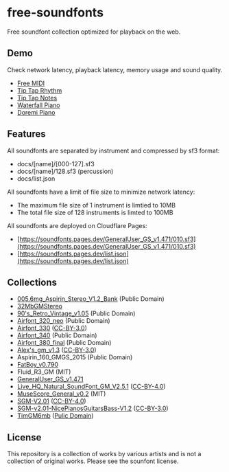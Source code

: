 # free-soundfonts

Free soundfont collection optimized for playback on the web.

## Demo

Check network latency, playback latency, memory usage and sound quality.

- [Free MIDI](https://marmooo.github.io/free-midi/)
- [Tip Tap Rhythm](https://marmooo.github.io/tip-tap-rhythm/)
- [Tip Tap Notes](https://marmooo.github.io/tip-tap-notes/)
- [Waterfall Piano](https://marmooo.github.io/waterfall-piano/)
- [Doremi Piano](https://marmooo.github.io/doremi-piano/)

## Features

All soundfonts are separated by instrument and compressed by sf3 format:

- docs/[name]/[000-127].sf3
- docs/[name]/128.sf3 (percussion)
- docs/list.json

All soundfonts have a limit of file size to minimize network latency:

- The maximum file size of 1 instrument is limtied to 10MB
- The total file size of 128 instruments is limted to 100MB

All soundfonts are deployed on Cloudflare Pages:

- [https://soundfonts.pages.dev/GeneralUser_GS_v1.471/010.sf3](https://soundfonts.pages.dev/GeneralUser_GS_v1.471/010.sf3)
- [https://soundfonts.pages.dev/list.json](https://soundfonts.pages.dev/list.json)

## Collections

- [005.6mg_Aspirin_Stereo_V1.2_Bank](https://musical-artifacts.com/artifacts/1808)
  (Public Domain)
- [32MbGMStereo](http://ntonyx.com/05_sf_01.html#008)
- [90's_Retro_Vintage_v1.05](https://musical-artifacts.com/artifacts/1386)
  (Public Domain)
- [Airfont_320_neo](https://musical-artifacts.com/artifacts/634) (Public Domain)
- [Airfont_330](https://musical-artifacts.com/artifacts/874)
  ([CC-BY-3.0](https://creativecommons.org/licenses/by/3.0/deed.en))
- [Airfont_340](https://musical-artifacts.com/artifacts/633) (Public Domain)
- [Airfont_380_final](https://musical-artifacts.com/artifacts/635) (Public
  Domain)
- [Alex's_gm_v1.3](https://musical-artifacts.com/artifacts/1390)
  ([CC-BY-3.0](https://creativecommons.org/licenses/by/3.0/deed.en))
- Aspirin_160_GMGS_2015 (Public Domain)
- [FatBoy_v0.790](https://fatboy.site/)
- Fluid_R3_GM (MIT)
- [GeneralUser_GS_v1.471](http://www.schristiancollins.com/generaluser.php)
- [Live_HQ_Natural_SoundFont_GM_V2.5.1](https://musical-artifacts.com/artifacts/1176)
  ([CC-BY-4.0](http://creativecommons.org/licenses/by/4.0/deed.en))
- [MuseScore_General_v0.2](https://musescore.org/en/handbook/3/soundfonts-and-sfz-files)
  (MIT)
- [SGM-V2.01](https://archive.org/details/SGM-V2.01)
  ([CC-BY-4.0](https://creativecommons.org/licenses/by/4.0/))
- [SGM-v2.01-NicePianosGuitarsBass-V1.2](https://musical-artifacts.com/artifacts/855)
  ([CC-BY-3.0](https://creativecommons.org/licenses/by/3.0/deed.en))
- [TimGM6mb](http://www.timbrechbill.com/saxguru/Timidity.php)
  ([Pulic Domain](https://musescore.org/en/node/1463#comment-9161))

## License

This repository is a collection of works by various artists and is not a
collection of original works. Please see the sounfont license.
